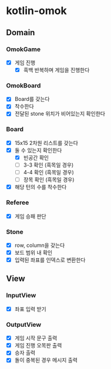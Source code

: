 # kotlin-omok

## Domain

### OmokGame

- [x] 게임 진행
    - [x] 흑백 반복하며 게임을 진행한다

### OmokBoard

- [x] Board를 갖는다
- [x] 착수한다
- [x] 전달된 stone 위치가 비어있는지 확인한다

### Board

- [x] 15x15 2차원 리스트를 갖는다
- [x] 둘 수 있는지 확인한다
    - [x] 빈공간 확인
    - [ ] 3-3 확인 (흑목일 경우)
    - [ ] 4-4 확인 (흑목일 경우)
    - [ ] 장목 확인 (흑목일 경우)
- [x] 해당 턴의 수를 착수한다

### Referee

- [x] 게임 승패 판단

### Stone

- [x] row, column을 갖는다
- [x] 보드 범위 내 확인
- [x] 입력된 좌표를 인덱스로 변환한다

## View

### InputView

- [x] 좌표 입력 받기

### OutputView

- [x] 게임 시작 문구 출력
- [x] 게임 진행 오목판 출력
- [x] 승자 출력
- [x] 돌이 중복된 경우 메시지 출력

